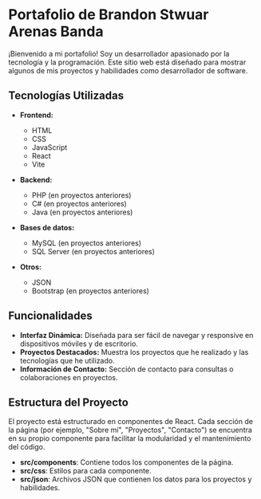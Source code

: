 # Portafolio de Brandon Stwuar Arenas Banda

¡Bienvenido a mi portafolio! Soy un desarrollador apasionado por la tecnología y la programación. Este sitio web está diseñado para mostrar algunos de mis proyectos y habilidades como desarrollador de software.

## Tecnologías Utilizadas

- **Frontend:**
  - HTML
  - CSS
  - JavaScript
  - React
  - Vite

- **Backend:**
  - PHP (en proyectos anteriores)
  - C# (en proyectos anteriores)
  - Java (en proyectos anteriores)

- **Bases de datos:**
  - MySQL (en proyectos anteriores)
  - SQL Server (en proyectos anteriores)
 
- **Otros:**
  - JSON
  - Bootstrap (en proyectos anteriores)

## Funcionalidades

- **Interfaz Dinámica:** Diseñada para ser fácil de navegar y responsive en dispositivos móviles y de escritorio.
- **Proyectos Destacados:** Muestra los proyectos que he realizado y las tecnologías que he utilizado.
- **Información de Contacto:** Sección de contacto para consultas o colaboraciones en proyectos.

## Estructura del Proyecto

El proyecto está estructurado en componentes de React. Cada sección de la página (por ejemplo, "Sobre mí", "Proyectos", "Contacto") se encuentra en su propio componente para facilitar la modularidad y el mantenimiento del código.

- **src/components**: Contiene todos los componentes de la página.
- **src/css**: Estilos para cada componente.
- **src/json**: Archivos JSON que contienen los datos para los proyectos y habilidades.
